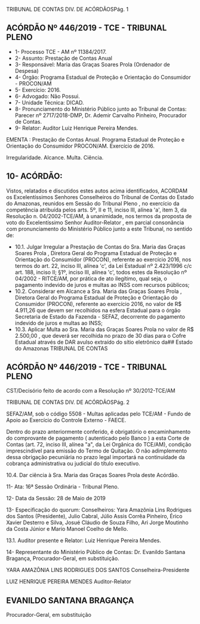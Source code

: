TRIBUNAL DE CONTAS DIV. DE ACÓRDÃOSPág. 1

## ACÓRDÃO Nº 446/2019 - TCE - TRIBUNAL PLENO

- 1- Processo TCE - AM nº 11384/2017.
- 2- Assunto: Prestação de Contas Anual
- 3- Responsável: Maria das Graças Soares Prola (Ordenador de Despesa)
- 4- Órgão: Programa Estadual de Proteção e Orientação do Consumidor - PROCON/AM
- 5- Exercício: 2016.
- 6- Advogado: Não Possui.
- 7- Unidade Técnica: DICAD.
- 8- Pronunciamento  do  Ministério  Público  junto  ao  Tribunal  de  Contas: Parecer  nº 2717/2018-DMP, Dr. Ademir Carvalho Pinheiro, Procurador de Contas.
- 9- Relator: Auditor Luiz Henrique Pereira Mendes.

EMENTA : Prestação  de  Contas  Anual.  Programa Estadual de Proteção e Orientação do Consumidor PROCON/AM. Exercício de 2016.

Irregularidade. Alcance. Multa. Ciência.

## 10-  ACÓRDÃO:

Vistos, relatados e discutidos estes autos acima identificados, ACORDAM os Excelentíssimos Senhores Conselheiros do Tribunal de Contas do Estado do Amazonas, reunidos em Sessão do Tribunal Pleno , no exercício da competência atribuída pelos arts. 5º, II e 11, inciso III, alínea 'a', item 3, da Resolução n. 04/2002-TCE/AM, à unanimidade, nos  termos  da  proposta  de  voto  do  Excelentíssimo  Senhor  Auditor-Relator ,  em  parcial consonância com pronunciamento do Ministério Público junto a este Tribunal, no sentido de:

- 10.1. Julgar  Irregular a  Prestação  de  Contas  do Sra.  Maria  das  Graças Soares  Prola , Diretora  Geral  do  Programa  Estadual  de  Proteção  e Orientação do Consumidor (PROCON), referente ao exercício 2016, nos termos do art. 22, inciso III, alínea 'c', da Lei Estadual nº 2.423/1996 c/c art. 188, inciso II; §1º, inciso III, alínea 'c', todos estes da Resolução nº 04/2002 - RITCE/AM, por prática de ato ilegítimo, qual seja, o pagamento indevido de juros e multas ao INSS com recursos públicos;
- 10.2. Considerar em Alcance a Sra. Maria das Graças Soares Prola , Diretora Geral do Programa Estadual de Proteção e Orientação do Consumidor (PROCON), referente ao exercício  2016,  no  valor  de R$ 4.911,26 que devem  ser  recolhidos  na  esfera  Estadual  para  o  órgão  Secretaria  de Estado da Fazenda - SEFAZ, decorrente do pagamento indevido de juros e multas ao INSS;
- 10.3. Aplicar Multa ao Sra. Maria das Graças Soares Prola no valor de R$ 2.500,00 ,  que  deverá  ser  recolhida  no  prazo  de  30  dias  para  o  Cofre Estadual através de DAR  avulso extraído do sítio eletrônico da## Estado do Amazonas TRIBUNAL DE CONTAS

## ACÓRDÃO Nº 446/2019 - TCE - TRIBUNAL PLENO

CST/Decisório feito de acordo com a Resolução nº 30/2012-TCE/AM

TRIBUNAL DE CONTAS DIV. DE ACÓRDÃOSPág. 2

SEFAZ/AM, sob o código 5508 - Multas aplicadas pelo TCE/AM - Fundo de Apoio ao Exercício do Controle Externo - FAECE.

Dentro do prazo anteriormente conferido, é obrigatório o encaminhamento do comprovante de pagamento ( autenticado pelo Banco ) a esta Corte de Contas  (art.  72,  inciso  III,  alínea  "a",  da  Lei  Orgânica  do  TCE/AM), condição  imprescindível  para  emissão  do  Termo  de  Quitação.  O  não adimplemento dessa obrigação  pecuniária  no  prazo  legal  importará  na continuidade da cobrança administrativa ou judicial do título executivo.

10.4. Dar ciência à Sra. Maria das Graças Soares Prola deste Acórdão.

11-  Ata: 16ª Sessão Ordinária - Tribunal Pleno.

12-  Data da Sessão: 28 de Maio de 2019

13-  Especificação do quorum: Conselheiros: Yara Amazônia Lins Rodrigues dos Santos (Presidente), Julio Cabral, Júlio Assis Corrêa Pinheiro, Érico Xavier Desterro e Silva, Josué  Cláudio  de  Souza  Filho,  Ari  Jorge  Moutinho  da  Costa  Júnior  e  Mario  Manoel Coelho de Mello.

13.1. Auditor presente e Relator: Luiz Henrique Pereira Mendes.

14-  Representante do Ministério Público de Contas: Dr. Evanildo Santana Bragança, Procurador-Geral, em substituição.

YARA AMAZÔNIA LINS RODRIGUES DOS SANTOS Conselheira-Presidente

LUIZ HENRIQUE PEREIRA MENDES Auditor-Relator

## EVANILDO SANTANA BRAGANÇA

Procurador-Geral, em substituição